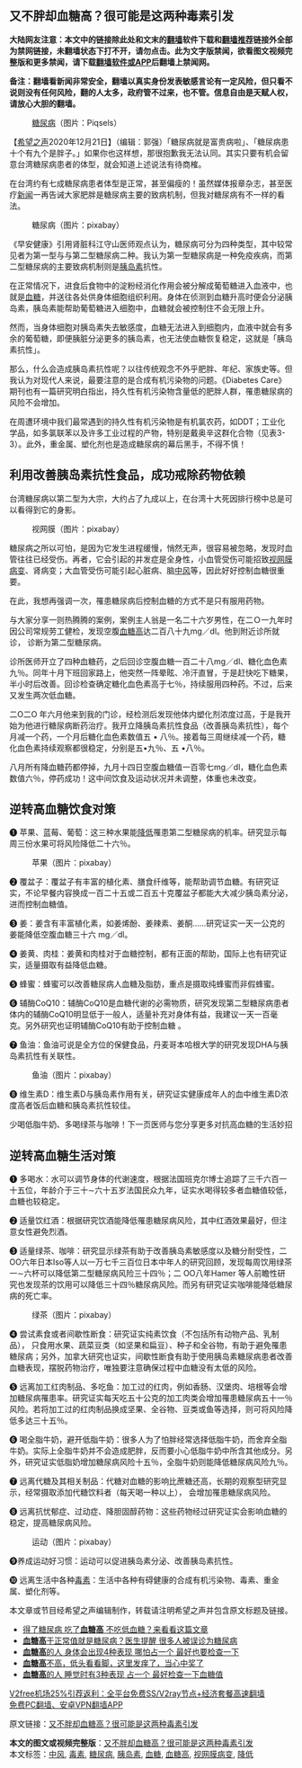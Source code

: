  <h2>又不胖却血糖高？很可能是这两种毒素引发</h2> <p class="notice"><b>大陆网友注意：本文中的链接除此处和文末的<a href="https://github.com/bannedbook/fanqiang" >翻墙</a>软件下载和<a href="https://github.com/killgcd/justmysocks/blob/master/README.md">翻墙推荐</a>链接外全部为禁网链接，未翻墙状态下打不开，请勿点击。此为文字版禁闻，欲看图文视频完整版和更多禁闻，请下载<a href="https://github.com/bannedbook/fanqiang">翻墙软件或APP</a>后翻墙上禁闻网。</p><p>备注：翻墙看新闻非常安全，翻墙以真实身份发表敏感言论有一定风险，但只看不说则没有任何风险，翻的人太多，政府管不过来，也不管。信息自由是天赋人权，请放心大胆的翻墙。</b></p>  <div class="entry"> <figure><figcaption><a href="https://www.bannedbook.org/bnews/tag/%e7%b3%96%e5%b0%bf%e7%97%85/" class="st_tag internal_tag" rel="tag" title="标签 糖尿病 下的日志">糖尿病</a>（图片：Piqsels）</figcaption></figure> <p>【<span class='wp_keywordlink_affiliate'><a href="https://www.soundofhope.org" title="希望之声" target="_blank">希望之声</a></span>2020年12月21日】（编辑：郭强）「糖尿病就是富贵病啦」、「糖尿病患十个有九个是胖子。」如果你也这样想，那很抱歉我无法认同。其实只要有机会留意台湾糖尿病患者的体型，就会知道上述说法有待商榷。</p> <p>在台湾约有七成糖尿病患者体型是正常，甚至偏瘦的！虽然媒体报章杂志，甚至医疗<span class='wp_keywordlink_affiliate'><a href="https://www.bannedbook.org/" title="新闻">新闻</a></span>一再告诫大家肥胖是糖尿病主要的致病机制，但我对糖尿病有不一样的看法。</p> <figure><figcaption>糖尿病（图片：pixabay）</figcaption></figure> <p>《早安健康》引用肾脏科江守山医师观点认为，糖尿病可分为四种类型，其中较常见者为第一型与与第二型糖尿病二种。我认为第一型糖尿病是一种免疫疾病，而第二型糖尿病的主要致病机制则是<a href="https://www.bannedbook.org/bnews/tag/%E8%83%B0%E5%B2%9B%E7%B4%A0/" class="st_tag internal_tag" rel="tag" title="标签 胰岛素 下的日志">胰岛素</a>抗性。</p> <p>在正常情况下，进食后食物中的淀粉经消化作用会被分解成葡萄糖进入血液中，也就是<a href="https://www.bannedbook.org/bnews/tag/%e8%a1%80%e7%b3%96/" class="st_tag internal_tag" rel="tag" title="标签 血糖 下的日志">血糖</a>，并送往各处供身体细胞组织利用。身体在侦测到血糖升高时便会分泌胰岛素，胰岛素能帮助葡萄糖进入细胞中，血糖就会被控制住不会无限上升。</p> <p>然而，当身体细胞对胰岛素失去敏感度，血糖无法进入到细胞内，血液中就会有多余的葡萄糖，即便胰脏分泌更多的胰岛素，也无法使血糖恢复稳定，这就是「胰岛素抗性」。</p> <p>那么，什么会造成胰岛素抗性呢？以往传统观念不外乎肥胖、年纪、家族史等。但我认为对现代人来说，最要注意的是合成有机污染物的问题。《Diabetes Care》期刊也有一篇研究明白指出，持久性有机污染物含量低的肥胖人群，罹患糖尿病的风险不会增加。</p> <p>在周遭环境中我们最常遇到的持久性有机污染物是有机氯农药，如DDT；工业化学品，如多氯联苯以及许多工业过程的产物，特别是戴奥辛这群化合物（见表3-3）。此外，重金属、塑化剂也是造成糖尿病的幕后黑手，不得不慎！</p> <h2>利用改善胰岛素抗性食品，成功戒除药物依赖</h2> <p>台湾糖尿病以第二型为大宗，大约占了九成以上，在台湾十大死因排行榜中总是可以看得到它的身影。</p>  <figure><figcaption>视网膜（图片：pixabay）</figcaption></figure> <p>糖尿病之所以可怕，是因为它发生进程缓慢，悄然无声，很容易被忽略，发现时血管往往已经受伤。再者，它会引起的并发症是全身性，小血管受伤可能招致<a href="https://www.bannedbook.org/bnews/tag/%e8%a7%86%e7%bd%91%e8%86%9c%e7%97%85%e5%8f%98/" class="st_tag internal_tag" rel="tag" title="标签 视网膜病变 下的日志">视网膜病变</a>、肾病变；大血管受伤可能引起心脏病、脑<a href="https://www.bannedbook.org/bnews/tag/%E4%B8%AD%E9%A3%8E/" class="st_tag internal_tag" rel="tag" title="标签 中风 下的日志">中风</a>等，因此好好控制血糖很重要。</p> <p>在此，我想再强调一次，罹患糖尿病后控制血糖的方式不是只有服用药物。</p> <p>与大家分享一则热腾腾的案例，案例主人翁是一名二十六岁男性，在二Ｏ一九年时因公司常规劳工健检，发现空腹<a href="https://www.bannedbook.org/bnews/tag/%E8%A1%80%E7%B3%96%E9%AB%98/" class="st_tag internal_tag" rel="tag" title="标签 血糖高 下的日志">血糖高</a>达二百八十九mg／dl。他到附近诊所就诊， 诊断为第二型糖尿病。</p> <p>诊所医师开立了四种血糖药，之后回诊空腹血糖一百二十八mg／dl、糖化血色素九％。同年十月下班回家路上，他突然一阵晕眩、冷汗直冒，于是赶快吃下糖果，半小时后改善。回诊检查确定糖化血色素高于七％，持续服用四种药。不过，后来又发生两次低血糖。</p> <p>二O二O 年六月他来到我的门诊，经检测后发现他体内塑化剂浓度过高，于是我开始为他进行糖尿病断药治疗。我开立降胰岛素抗性食品（改善胰岛素抗性），每个月减一个药，一个月后糖化血色素数值五 • 八％。接着每三周继续减一个药，糖化血色素持续观察都很稳定，分别是五•九％、五 •八％。</p> <p>八月所有降血糖药都停掉，九月十四日空腹血糖值一百零七mg／dl，糖化血色素数值六％，停药成功！这中间饮食及运动状况并未调整，体重也未改变。</p> <h2>逆转高血糖饮食对策</h2> <p>❶ 苹果、蓝莓、葡萄：这三种水果能<a href="https://www.bannedbook.org/bnews/tag/%E9%99%8D%E4%BD%8E/" class="st_tag internal_tag" rel="tag" title="标签 降低 下的日志">降低</a>罹患第二型糖尿病的机率。研究显示每周三份水果可将风险降低二十六％。</p> <figure><figcaption>苹果（图片：pixabay）</figcaption></figure> <p>❷ 覆盆子：覆盆子有丰富的植化素、膳食纤维等，能帮助调节血糖。有研究证实，不论早餐内容换成一百二十五或二百五十克覆盆子都能大大减少胰岛素分泌，进而控制血糖值。</p>  <p>❸ 姜：姜含有丰富植化素，如姜烯酚、姜辣素、姜酮&#8230;&#8230;研究证实一天一公克的姜能降低空腹血糖三十六 mg／dl。</p> <p>❹ 姜黄、肉桂：姜黄和肉桂对于血糖控制，都有正面的帮助，国际上也有研究证实，适量摄取有益降低血糖。</p> <p>❺ 蜂蜜：蜂蜜可以改善糖尿病人血糖及脂肪，重点是摄取纯蜂蜜而非假蜂蜜。</p> <p>❻ 辅酶CoQ10：辅酶CoQ10是血糖代谢的必需物质，研究发现第二型糖尿病患者体内的辅酶CoQ10明显低于一般人，适量补充对身体有益，我建议一天一百毫克。另外研究也证明辅酶CoQ10有助于控制血糖 。</p> <p>❼ 鱼油：鱼油可说是全方位的保健食品，丹麦哥本哈根大学的研究发现DHA与胰岛素抗性有关联性。</p> <figure><figcaption>鱼油（图片：pixabay）</figcaption></figure> <p>❽ 维生素D：维生素D与胰岛素作用有关，研究证实健康成年人的血中维生素D浓度高者饭后血糖和胰岛素抗性较佳。</p> <p>少喝低脂牛奶、多喝绿茶与咖啡！下一页医师与您分享更多对抗高血糖的生活妙招</p> <h2>逆转高血糖生活对策</h2> <p>❶ 多喝水：水可以调节身体的代谢速度，根据法国班克尔博士追踪了三千六百一十五位，年龄介于三十∼六十五岁法国民众九年，证实水喝得较多者血糖值较低，血糖也较稳定。</p>  <p>❷ 适量饮红酒：根据研究饮酒能降低罹患糖尿病风险，其中红酒效果最好，但注意女性避免烈酒。</p> <p>❸ 适量绿茶、咖啡：研究显示绿茶有助于改善胰岛素敏感度以及糖分耐受性，二OO六年日本Iso等人以一万七千三百位日本中年人的研究回顾，发现每周饮用绿茶一∼六杯可以降低第二型糖尿病风险三十四％；二 OO八年Hamer 等人前瞻性研究也发现茶的饮用可以降低三十四％糖尿病风险。而另有研究证实咖啡能降低糖尿病的死亡率。</p> <figure><figcaption>绿茶（图片：pixabay）</figcaption></figure> <p>❹ 尝试素食或者间歇性断食：研究证实纯素饮食（不包括所有动物产品、乳制品）， 只食用水果、蔬菜豆类（如坚果和扁豆）、种子和全谷物，有助于避免罹患糖尿病；另外，加拿大研究也证实，间歇性断食有助于使用胰岛素糖尿病患者改善血糖表现，摆脱药物治疗，唯独要注意确保过程中血糖没有太低的风险。</p> <p>❺ 远离加工红肉制品、多吃鱼：加工过的红肉，例如香肠、汉堡肉、培根等会增加糖尿病罹患率。研究证实每天吃五十公克的加工肉类会增加罹患糖尿病五十一％风险。若将加工过的红肉制品换成坚果、全谷物、豆类或鱼等选择，则可将风险降低多达三十五％。</p> <p>❻ 喝全脂牛奶，避开低脂牛奶：很多人为了怕胖经常选择低脂牛奶，而舍弃全脂牛奶。实际上全脂牛奶并不会造成肥胖，反而要小心低脂牛奶中所含其他成分。另外，研究证实低脂奶增加糖尿病风险十五％，全脂牛奶则能降低糖尿病风险九％。</p> <p>❼ 远离代糖及其相关制品：代糖对血糖的影响比蔗糖还高，长期的观察型研究显示，经常摄取添加代糖饮料者（每天喝一种以上）， 会增加罹患糖尿病风险。</p> <p>❽ 远离抗忧郁症、过动症、降胆固醇药物：这些药物经过研究证实会影响血糖的稳定，提高糖尿病风险。</p> <figure><figcaption>运动（图片：pixabay）</figcaption></figure> <p>❾养成运动好习惯：运动可以促进胰岛素分泌、改善胰岛素抗性。</p>  <p>❿ 远离生活中各种<a href="https://www.bannedbook.org/bnews/tag/%E6%AF%92%E7%B4%A0/" class="st_tag internal_tag" rel="tag" title="标签 毒素 下的日志">毒素</a>：生活中各种有碍健康的合成有机污染物、毒素、重金属、塑化剂等。</p> <p>本文章或节目经希望之声编辑制作，转载请注明希望之声并包含原文标题及链接。</p> <ul class='op-related-articles' title='相关阅读'> <li><a href='https://www.bannedbook.org/bnews/health/20201216/1448497.html' target='_blank'>得了糖尿病 吃了<b>血糖高</b> 不吃低血糖？来看看这篇文章</a></li> <li><a href='https://www.bannedbook.org/bnews/health/20201014/1413372.html' target='_blank'><b>血糖高</b>于正常值就是糖尿病？医生提醒 很多人被误诊为糖尿病</a></li> <li><a href='https://www.bannedbook.org/bnews/lifebaike/20201004/1407960.html' target='_blank'><b>血糖高</b>的人 身体会出现4种表现 哪怕占一个 最好也要检查一下</a></li> <li><a href='https://www.bannedbook.org/bnews/comments/20200908/1392873.html' target='_blank'><b>血糖高</b>不高，低头看看脚，这里发痒了，当心中奖了</a></li> <li><a href='https://www.bannedbook.org/bnews/health/20200815/1380595.html' target='_blank'><b>血糖高</b>的人 睡觉时有3种表现 占一个 最好检查一下血糖值</a></li> </ul> <p class="texttj"> <a href="https://www.bannedbook.org/forum23/topic22702.html" target="_blank">V2free机场25%引荐返利：全平台免费SS/V2ray节点+经济套餐高速翻墙</a><br/> <a href="https://github.com/bannedbook/fanqiang/wiki/%E7%A6%81%E9%97%BB%E7%BD%91%E5%AE%89%E5%8D%93%E7%BF%BB%E5%A2%99%E6%96%B0%E9%97%BBAPP" target="_blank">免费PC翻墙、安卓VPN翻墙APP</a></p><p>原文链接：<a class="src_link"  href="https://www.soundofhope.org/post/455233" target="_blank">又不胖却血糖高？很可能是这两种毒素引发</a></p><a name='sharetosocial'></a>       <div><b>本文的图文或视频完整版</b>：<a href='https://www.bannedbook.org/bnews/comments/20201221/1452220.html'>又不胖却血糖高？很可能是这两种毒素引发</a></div>  </div><!--END ENTRY--> <div class="postfooter"> <div>本文标签：<a href="https://www.bannedbook.org/bnews/tag/%E4%B8%AD%E9%A3%8E/" rel="tag">中风</a>, <a href="https://www.bannedbook.org/bnews/tag/%E6%AF%92%E7%B4%A0/" rel="tag">毒素</a>, <a href="https://www.bannedbook.org/bnews/tag/%e7%b3%96%e5%b0%bf%e7%97%85/" rel="tag">糖尿病</a>, <a href="https://www.bannedbook.org/bnews/tag/%E8%83%B0%E5%B2%9B%E7%B4%A0/" rel="tag">胰岛素</a>, <a href="https://www.bannedbook.org/bnews/tag/%e8%a1%80%e7%b3%96/" rel="tag">血糖</a>, <a href="https://www.bannedbook.org/bnews/tag/%E8%A1%80%E7%B3%96%E9%AB%98/" rel="tag">血糖高</a>, <a href="https://www.bannedbook.org/bnews/tag/%e8%a7%86%e7%bd%91%e8%86%9c%e7%97%85%e5%8f%98/" rel="tag">视网膜病变</a>, <a href="https://www.bannedbook.org/bnews/tag/%E9%99%8D%E4%BD%8E/" rel="tag">降低</a></div>  </div><!--END POSTFOOTER--> 